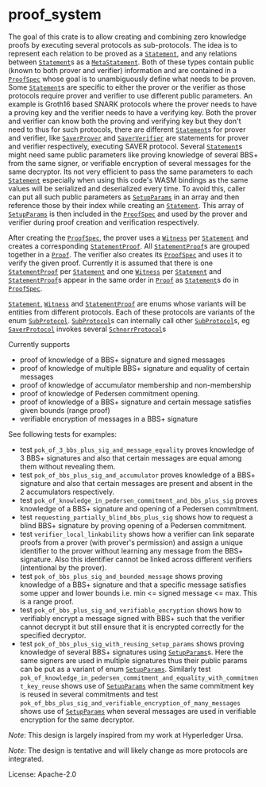 # proof_system

The goal of this crate is to allow creating and combining zero knowledge proofs by executing several
protocols as sub-protocols.
The idea is to represent each relation to be proved as a [`Statement`], and any relations between
[`Statement`]s as a [`MetaStatement`]. Both of these types contain public (known to both prover
and verifier) information and are contained in a [`ProofSpec`] whose goal is to unambiguously
define what needs to be proven. Some [`Statement`]s are specific to either the prover or the verifier
as those protocols require prover and verifier to use different public parameters. An example is Groth16
based SNARK protocols where the prover needs to have a proving key and the verifier needs to
have a verifying key. Both the prover and verifier can know both the proving and verifying key but
they don't need to thus for such protocols, there are different [`Statement`]s for prover and verifier,
like [`SaverProver`] and [`SaverVerifier`] are statements for prover and verifier respectively,
executing SAVER protocol.
Several [`Statement`]s might need same public parameters like proving knowledge of several BBS+
from the same signer, or verifiable encryption of several messages for the same decryptor. Its not
very efficient to pass the same parameters to each [`Statement`] especially when using this code's WASM
bindings as the same values will be serialized and deserialized every time. To avoid this, caller can
put all such public parameters as [`SetupParams`] in an array and then reference those by their index
while creating an [`Statement`]. This array of [`SetupParams`] is then included in the [`ProofSpec`]
and used by the prover and verifier during proof creation and verification respectively.

After creating the [`ProofSpec`], the prover uses a [`Witness`] per [`Statement`] and creates a
corresponding [`StatementProof`]. All [`StatementProof`]s are grouped together in a [`Proof`].
The verifier also creates its [`ProofSpec`] and uses it to verify the given proof. Currently it is
assumed that there is one [`StatementProof`] per [`Statement`] and one [`Witness`] per [`Statement`]
and [`StatementProof`]s appear in the same order in [`Proof`] as [`Statement`]s do in [`ProofSpec`].

[`Statement`], [`Witness`] and [`StatementProof`] are enums whose variants will be entities from different
protocols. Each of these protocols are variants of the enum [`SubProtocol`]. [`SubProtocol`]s can internally
call other [`SubProtocol`]s, eg [`SaverProtocol`] invokes several [`SchnorrProtocol`]s

Currently supports
- proof of knowledge of a BBS+ signature and signed messages
- proof of knowledge of multiple BBS+ signature and equality of certain messages
- proof of knowledge of accumulator membership and non-membership
- proof of knowledge of Pedersen commitment opening.
- proof of knowledge of a BBS+ signature and certain message satisfies given bounds (range proof)
- verifiable encryption of messages in a BBS+ signature

See following tests for examples:

- test `pok_of_3_bbs_plus_sig_and_message_equality` proves knowledge of 3 BBS+ signatures and also that certain
  messages are equal among them without revealing them.
- test `pok_of_bbs_plus_sig_and_accumulator` proves knowledge of a BBS+ signature and also that certain messages
  are present and absent in the 2 accumulators respectively.
- test `pok_of_knowledge_in_pedersen_commitment_and_bbs_plus_sig` proves knowledge of a BBS+ signature and opening
  of a Pedersen commitment.
- test `requesting_partially_blind_bbs_plus_sig` shows how to request a blind BBS+ signature by proving opening of
  a Pedersen commitment.
- test `verifier_local_linkability` shows how a verifier can link separate proofs from a prover (with prover's
  permission) and assign a unique identifier to the prover without learning any message from the BBS+ signature.
  Also this identifier cannot be linked across different verifiers (intentional by the prover).
- test `pok_of_bbs_plus_sig_and_bounded_message` shows proving knowledge of a BBS+ signature and that a specific
  message satisfies some upper and lower bounds i.e. min <= signed message <= max. This is a range proof.
- test `pok_of_bbs_plus_sig_and_verifiable_encryption` shows how to verifiably encrypt a message signed with BBS+ such
  that the verifier cannot decrypt it but still ensure that it is encrypted correctly for the specified decryptor.
- test `pok_of_bbs_plus_sig_with_reusing_setup_params` shows proving knowledge of several BBS+ signatures
  using [`SetupParams`]s. Here the same signers are used in multiple signatures thus their public params
  can be put as a variant of enum [`SetupParams`]. Similarly test
  `pok_of_knowledge_in_pedersen_commitment_and_equality_with_commitment_key_reuse` shows use of [`SetupParams`]
  when the same commitment key is reused in several commitments and test `pok_of_bbs_plus_sig_and_verifiable_encryption_of_many_messages`
  shows use of [`SetupParams`] when several messages are used in verifiable encryption for the same decryptor.

*Note*: This design is largely inspired from my work at Hyperledger Ursa.

*Note*: The design is tentative and will likely change as more protocols are integrated.

[`Statement`]: crate::statement::Statement
[`MetaStatement`]: crate::meta_statement::MetaStatement
[`SaverProver`]: crate::statement::saver::SaverProver
[`SaverVerifier`]: crate::statement::saver::SaverVerifier
[`SetupParams`]: crate::setup_params::SetupParams
[`ProofSpec`]: crate::proof_spec::ProofSpec
[`Witness`]: crate::witness::Witness
[`StatementProof`]: crate::statement_proof::StatementProof
[`Proof`]: crate::proof::Proof
[`SubProtocol`]: crate::sub_protocols::SubProtocol
[`SaverProtocol`]: crate::sub_protocols::saver::SaverProtocol
[`SchnorrProtocol`]: crate::sub_protocols::schnorr::SchnorrProtocol

License: Apache-2.0
